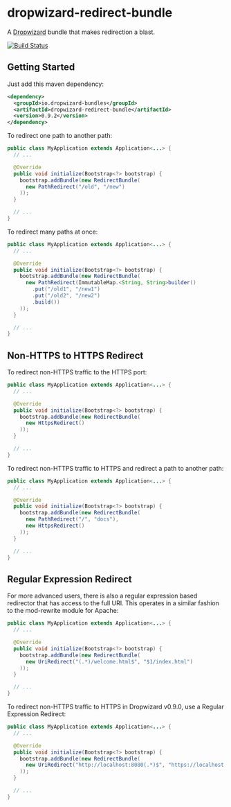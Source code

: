 # dropwizard-redirect-bundle

A [Dropwizard](http://dropwizard.io) bundle that makes redirection a blast.

[![Build Status](https://travis-ci.org/dropwizard-bundles/dropwizard-redirect-bundle.png)](https://travis-ci.org/dropwizard-bundles/dropwizard-redirect-bundle)

## Getting Started

Just add this maven dependency:
```xml
<dependency>
  <groupId>io.dropwizard-bundles</groupId>
  <artifactId>dropwizard-redirect-bundle</artifactId>
  <version>0.9.2</version>
</dependency>
```

To redirect one path to another path:
```java
public class MyApplication extends Application<...> {
  // ...

  @Override
  public void initialize(Bootstrap<?> bootstrap) {
    bootstrap.addBundle(new RedirectBundle(
      new PathRedirect("/old", "/new")
    ));
  }

  // ...
}
```

To redirect many paths at once:
```java
public class MyApplication extends Application<...> {
  // ...

  @Override
  public void initialize(Bootstrap<?> bootstrap) {
    bootstrap.addBundle(new RedirectBundle(
      new PathRedirect(ImmutableMap.<String, String>builder()
        .put("/old1", "/new1")
        .put("/old2", "/new2")
        .build())
    ));
  }

  // ...
}
```

## Non-HTTPS to HTTPS Redirect

To redirect non-HTTPS traffic to the HTTPS port:
```java
public class MyApplication extends Application<...> {
  // ...

  @Override
  public void initialize(Bootstrap<?> bootstrap) {
    bootstrap.addBundle(new RedirectBundle(
      new HttpsRedirect()
    ));
  }

  // ...
}
```

To redirect non-HTTPS traffic to HTTPS and redirect a path to another path:
```java
public class MyApplication extends Application<...> {
  // ...

  @Override
  public void initialize(Bootstrap<?> bootstrap) {
    bootstrap.addBundle(new RedirectBundle(
      new PathRedirect("/", "docs"),
      new HttpsRedirect()
    ));
  }

  // ...
}
```

## Regular Expression Redirect

For more advanced users, there is also a regular expression based redirector that has access to the full URI.  This
operates in a similar fashion to the mod-rewrite module for Apache:
```java
public class MyApplication extends Application<...> {
  // ...

  @Override
  public void initialize(Bootstrap<?> bootstrap) {
    bootstrap.addBundle(new RedirectBundle(
      new UriRedirect("(.*)/welcome.html$", "$1/index.html")
    ));
  }

  // ...
}
```

To redirect non-HTTPS traffic to HTTPS in Dropwizard v0.9.0, use a Regular Expression Redirect:
```java
public class MyApplication extends Application<...> {
  // ...

  @Override
  public void initialize(Bootstrap<?> bootstrap) {
    bootstrap.addBundle(new RedirectBundle(
      new UriRedirect("http://localhost:8080(.*)$", "https://localhost:8443$1")
    ));
  }

  // ...
}
```
